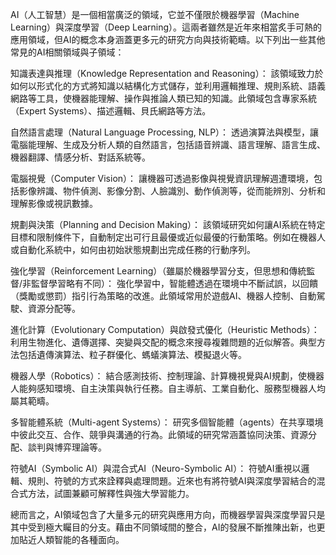 AI（人工智慧）是一個相當廣泛的領域，它並不僅限於機器學習（Machine Learning）與深度學習（Deep Learning）。這兩者雖然是近年來相當炙手可熱的應用領域，但AI的概念本身涵蓋更多元的研究方向與技術範疇。以下列出一些其他常見的AI相關領域與子領域：

知識表達與推理（Knowledge Representation and Reasoning）：
該領域致力於如何以形式化的方式將知識以結構化方式儲存，並利用邏輯推理、規則系統、語義網路等工具，使機器能理解、操作與推論人類已知的知識。此領域包含專家系統（Expert Systems）、描述邏輯、貝氏網路等方法。

自然語言處理（Natural Language Processing, NLP）：
透過演算法與模型，讓電腦能理解、生成及分析人類的自然語言，包括語音辨識、語言理解、語言生成、機器翻譯、情感分析、對話系統等。

電腦視覺（Computer Vision）：
讓機器可透過影像與視覺資訊理解週遭環境，包括影像辨識、物件偵測、影像分割、人臉識別、動作偵測等，從而能辨別、分析和理解影像或視訊數據。

規劃與決策（Planning and Decision Making）：
該領域研究如何讓AI系統在特定目標和限制條件下，自動制定出可行且最優或近似最優的行動策略。例如在機器人或自動化系統中，如何由初始狀態規劃出完成任務的行動序列。

強化學習（Reinforcement Learning）（雖屬於機器學習分支，但思想和傳統監督/非監督學習略有不同）：
強化學習中，智能體透過在環境中不斷試誤，以回饋（獎勵或懲罰）指引行為策略的改進。此領域常用於遊戲AI、機器人控制、自動駕駛、資源分配等。

進化計算（Evolutionary Computation）與啟發式優化（Heuristic Methods）：
利用生物進化、遺傳選擇、突變與交配的概念來搜尋複雜問題的近似解答。典型方法包括遺傳演算法、粒子群優化、螞蟻演算法、模擬退火等。

機器人學（Robotics）：
結合感測技術、控制理論、計算機視覺與AI規劃，使機器人能夠感知環境、自主決策與執行任務。自主導航、工業自動化、服務型機器人均屬其範疇。

多智能體系統（Multi-agent Systems）：
研究多個智能體（agents）在共享環境中彼此交互、合作、競爭與溝通的行為。此領域的研究常涵蓋協同決策、資源分配、談判與博弈理論等。

符號AI（Symbolic AI）與混合式AI（Neuro-Symbolic AI）：
符號AI重視以邏輯、規則、符號的方式來詮釋與處理問題。近來也有將符號AI與深度學習結合的混合式方法，試圖兼顧可解釋性與強大學習能力。

總而言之，AI領域包含了大量多元的研究與應用方向，而機器學習與深度學習只是其中受到極大矚目的分支。藉由不同領域間的整合，AI的發展不斷推陳出新，也更加貼近人類智能的各種面向。